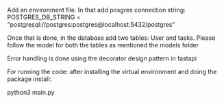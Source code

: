 Add an environment file. In that add posgres connection string:
POSTGRES_DB_STRING = "postgresql://postgres:postgres@localhost:5432/postgres"

Once that is done, in the database add two tables: User and tasks.
Please follow the model for both the tables as mentioned the models folder

Error handling is done using the decorator design pattern in fastapi

For running the code: after installing the virtual environment and doing the package install:

python3 main.py
